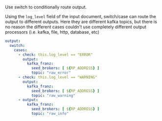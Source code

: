 Use switch to conditionally route output.

Using the `log_level` field of the input document, switch/case can route the output to different outputs.   Here they are different kafka topics, but there is no reason the different cases couldn't use completely different output processors (i.e. kafka, file, http, database, etc)

```yaml
output:
  switch:
    cases:
      - check: this.log_level == "ERROR"
        output:
          kafka_franz:
            seed_brokers: [ ${RP_ADDRESS} ]
            topic: "raw_error"
      - check: this.log_level == "WARNING"
        output:
          kafka_franz:
            seed_brokers: [ ${RP_ADDRESS} ]
            topic: "raw_warning"
      - output:
          kafka_franz:
            seed_brokers: [ ${RP_ADDRESS} ]
            topic: "raw_info"
```
